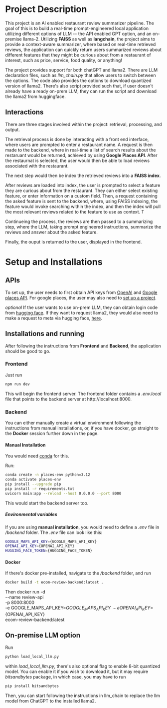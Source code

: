 # Project Description

This project is an AI enabled restaurant review summarizer pipeline. The goal of this is to build a real-time prompt-engineered local application utilizing different options of LLM -- the API enabled GPT option, and an on-premise llama-2. Utilizing **FAISS** as well as **langchain**, the project aims to provide a context-aware summarizer, where based on real-time retrieved reviews, the application can quickly return users summarized reviews about different features that they might be curious about from a restaurant of interest, such as price, service, food quality, or anything!

The project provides support for both chatGPT and llama2. There are LLM declaration files, such as _llm_chain.py_ that allow users to switch between the options. The code also provides the options to download quantized version of llama2. There's also script provided such that, if user doesn't already have a ready on-prem LLM, they can run the script and download the llama2 from huggingface.

## Interactions

There are three stages involved within the project: retrieval, processing, and output.

The retrieval process is done by interacting with a front end interface, where users are prompted to enter a restaurant name. A request is then made to the backend, where in real-time a list of search results about the restaruant would be returned, achieved by using **Google Places API**. After the restaurnat is selected, the user would then be able to load reviews associated with the restaurant.

The next step would then be index the retrieved reviews into a **FAISS index**.

After reviews are loaded into index, the user is prompted to select a feature they are curious about from the restaurant. They can either select existing feature, or enter information on a custom field. Then, a request containing the asked feature is sent to the backend, where, using FAISS indexing, the feature would invoke searching within the index, and then the index will pull the most relevant reviews related to the feature to use as context. T

Continueing the process, the reviews are then passed to a summarizing step, where the LLM, taking prompt engineered instructions, summarize the reviews and answer about the asked feature.

Finally, the ouput is returned to the user, displayed in the frontend.

# Setup and Installations

## APIs

To set up, the user needs to first obtain API keys from [OpenAI](https://openai.com/index/openai-api/) and [Google places API](https://developers.google.com/maps/documentation/places/web-service/get-api-key?_gl=1*1ipqrma*_up*MQ..*_ga*OTM1Mzg5NTM5LjE3NDgxMTkxMzY.*_ga_NRWSTWS78N*czE3NDgxMTkxMzUkbzEkZzEkdDE3NDgxMTkxOTckajAkbDAkaDA.). For google places, the user may also need to [set up a project](https://developers.google.com/maps/documentation/places/web-service/cloud-setup?_gl=1*18wnwwe*_up*MQ..*_ga*OTM1Mzg5NTM5LjE3NDgxMTkxMzY.*_ga_NRWSTWS78N*czE3NDgxMTkxMzUkbzEkZzEkdDE3NDgxMTkyMjYkajAkbDAkaDA.).

_optional_
If the user wants to use on-prem LLM, they can obtain login code from [hugging face](https://huggingface.co/settings/tokens). If they want to request llama2, they would also need to make a request to meta via hugging face, [here](https://huggingface.co/meta-llama/Llama-2-7b-chat-hf).

## Installations and running

After following the instructions from **Frontend** and **Backend**, the application should be good to go.

### Frontend

Just run

```bash
npm run dev
```

This will begin the frontend server. The frontend folder contains a _.env.local_ file that points to the backend server at http://localhost:8000.

### Backend

You can either manually create a virtual environment following the instructions from manual installations, or, if you have docker, go straight to the **Docker** session further down in the page.

#### Manual Installation

You would need [conda](https://docs.conda.io/projects/conda/en/latest/user-guide/install/macos.html) for this.

Run:

```bash
conda create -n places-env python=3.12
conda activate places-env
pip install --upgrade pip
pip install -r requirements.txt
uvicorn main:app --reload --host 0.0.0.0 --port 8000
```

This would start the backend server too.

##### Environmental variables

If you are using **manual installation**, you would need to define a _.env_ file in _/backend_ folder. The _.env_ file can look like this:

```bash
GOOGLE_MAPS_API_KEY={GOOGLE_MAPS_API_KEY}
OPENAI_API_KEY={OPENAI_API_KEY}
HUGGING_FACE_TOKEN={HUGGING_FACE_TOKEN}
```

#### Docker

If there's docker pre-installed, navigate to the _/backend_ folder, and run

```bash
docker build -t ecom-review-backend:latest .
```

Then
docker run -d \
 --name review-api \
 -p 8000:8000 \
 -e GOOGLE_MAPS_API_KEY=${GOOGLE_MAPS_API_KEY} \
  -e OPENAI_API_KEY=${OPENAI_API_KEY} \
 ecom-review-backend:latest

## On-premise LLM option

Run

```bash
python load_local_llm.py
```

within _load_local_llm.py_, there's also optional flag to enable 8-bit quantized model. You can enable it if you wish to download it, but it may require _bitsandbytes_ package, in which case, you may have to run

```bash
pip install bitsandbytes
```

Then, you can start following the instructions in llm_chain to replace the llm model from ChatGPT to the installed llama2.
